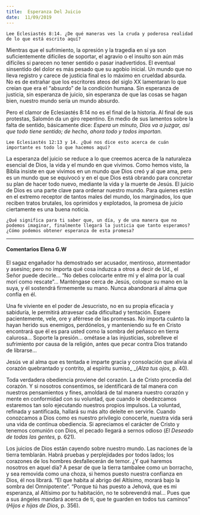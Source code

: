 ```yaml
---
title:  Esperanza Del Juicio
date:  11/09/2019
---
```


`Lee Eclesiastés 8:14. ¿De qué maneras ves la cruda y poderosa realidad de lo que está escrito aquí?`

Mientras que el sufrimiento, la opresión y la tragedia en sí ya son suficientemente difíciles de soportar, el agravio o el insulto son aún más difíciles si parecen no tener sentido o pasar inadvertidos. El eventual sinsentido del dolor es más pesado que su agobio inicial. Un mundo que no lleva registro y carece de justicia final es lo máximo en crueldad absurda. No es de extrañar que los escritores ateos del siglo XX lamentaran lo que creían que era el “absurdo” de la condición humana. Sin esperanza de justicia, sin esperanza de juicio, sin esperanza de que las cosas se hagan bien, nuestro mundo sería un mundo absurdo.

Pero el clamor de Eclesiastés 8:14 no es el final de la historia. Al final de sus protestas, Salomón da un giro repentino. En medio de sus lamentos sobre la falta de sentido, básicamente dice: _Espera un minuto, Dios va a juzgar, así que todo tiene sentido; de hecho, ahora todo y todos importan._

`Lee Eclesiastés 12:13 y 14. ¿Qué nos dice esto acerca de cuán importante es todo lo que hacemos aquí?`

La esperanza del juicio se reduce a lo que creemos acerca de la naturaleza esencial de Dios, la vida y el mundo en que vivimos. Como hemos visto, la Biblia insiste en que vivimos en un mundo que Dios creó y al que ama, pero es un mundo que se equivocó y en el que Dios está obrando para concretar su plan de hacer todo nuevo, mediante la vida y la muerte de Jesús. El juicio de Dios es una parte clave para ordenar nuestro mundo. Para quienes están en el extremo receptor de tantos males del mundo, los marginados, los que reciben tratos brutales, los oprimidos y explotados, la promesa de juicio ciertamente es una buena noticia.

`¿Qué significa para ti saber que, un día, y de una manera que no podemos imaginar, finalmente llegará la justicia que tanto esperamos? ¿Cómo podemos obtener esperanza de esta promesa?`

---

#### Comentarios Elena G.W

El sagaz engañador ha demostrado ser acusador, mentiroso, atormentador y asesino; pero no importa qué cosa induzca a otros a decir de Ud., el Señor puede decirle… “No debes colocarte entre mí y el alma por la cual morí como rescate”… Manténgase cerca de Jesús, coloque su mano en la suya, y él sostendrá firmemente su mano. Nunca abandonará al alma que confía en él.

Una fe viviente en el poder de Jesucristo, no en su propia eficacia y sabiduría, le permitirá atravesar cada dificultad y tentación. Espere pacientemente, vele, ore y aférrese de las promesas. No importa cuánto la hayan herido sus enemigos, perdónelos, y manteniendo su fe en Cristo encontrará que él es para usted como la sombra del peñasco en tierra calurosa… Soporte la presión… ométase a las injusticias, sobrelleve el sufrimiento por causa de la religión, antes que pecar contra Dios tratando de librarse…

Jesús ve al alma que es tentada e imparte gracia y consolación que alivia al corazón quebrantado y contrito, al espíritu sumiso_ _(_Alza tus ojos_, p. 40).

Toda verdadera obediencia proviene del corazón. La de Cristo procedía del corazón. Y si nosotros consentimos, se identificará de tal manera con nuestros pensamientos y fines, amoldará de tal manera nuestro corazón y mente en conformidad con su voluntad, que cuando le obedezcamos estaremos tan solo ejecutando nuestros propios impulsos. La voluntad, refinada y santificada, hallará su más alto deleite en servirle. Cuando conozcamos a Dios como es nuestro privilegio conocerle, nuestra vida será una vida de continua obediencia. Si apreciamos el carácter de Cristo y tenemos comunión con Dios, el pecado llegará a sernos odioso (_El Deseado de todas las gentes_, p. 621).

Los juicios de Dios están cayendo sobre nuestro mundo. Las naciones de la tierra temblarán. Habrá pruebas y perplejidades por todos lados; los corazones de los hombres desfallecerán de temor. ¿Y qué haremos nosotros en aquel día? A pesar de que la tierra tambalee como un borracho, y sea removida como una choza, si hemos puesto nuestra confianza en Dios, él nos librará. “El que habita al abrigo del Altísimo, morará bajo la sombra del Omnipotente”. “Porque tú has puesto a Jehová, que es mi esperanza, al Altísimo por tu habitación, no te sobrevendrá mal… Pues que a sus ángeles mandará acerca de ti, que te guarden en todos tus caminos” (_Hijos e hijas de Dios_, p. 356).